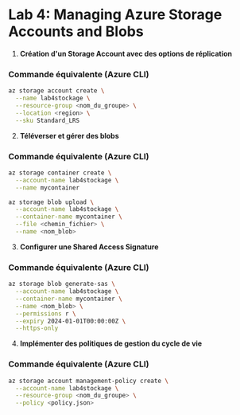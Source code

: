 # Lab 4: Managing Azure Storage Accounts and Blobs

1. **Création d'un Storage Account avec des options de réplication**

### Commande équivalente (Azure CLI)
```bash
az storage account create \
  --name lab4stockage \
  --resource-group <nom_du_groupe> \
  --location <region> \
  --sku Standard_LRS
```

2. **Téléverser et gérer des blobs**

### Commande équivalente (Azure CLI)
```bash
az storage container create \
  --account-name lab4stockage \
  --name mycontainer

az storage blob upload \
  --account-name lab4stockage \
  --container-name mycontainer \
  --file <chemin_fichier> \
  --name <nom_blob>
```

3. **Configurer une Shared Access Signature**

### Commande équivalente (Azure CLI)
```bash
az storage blob generate-sas \
  --account-name lab4stockage \
  --container-name mycontainer \
  --name <nom_blob> \
  --permissions r \
  --expiry 2024-01-01T00:00:00Z \
  --https-only
```

4. **Implémenter des politiques de gestion du cycle de vie**

### Commande équivalente (Azure CLI)
```bash
az storage account management-policy create \
  --account-name lab4stockage \
  --resource-group <nom_du_groupe> \
  --policy <policy.json>
```